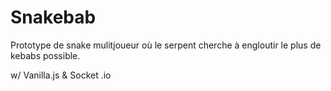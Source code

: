 # Snakebab

Prototype de snake mulitjoueur où le serpent cherche à engloutir le plus de kebabs possible.  

w/ Vanilla.js & Socket .io